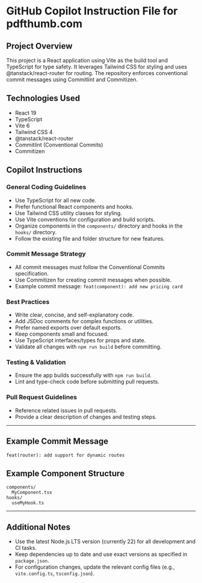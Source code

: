 # GitHub Copilot Instruction File for pdfthumb.com

## Project Overview

This project is a React application using Vite as the build tool and TypeScript for type safety. It leverages Tailwind CSS for styling and uses @tanstack/react-router for routing. The repository enforces conventional commit messages using Commitlint and Commitizen.

## Technologies Used

- React 19
- TypeScript
- Vite 6
- Tailwind CSS 4
- @tanstack/react-router
- Commitlint (Conventional Commits)
- Commitizen

## Copilot Instructions

### General Coding Guidelines

- Use TypeScript for all new code.
- Prefer functional React components and hooks.
- Use Tailwind CSS utility classes for styling.
- Use Vite conventions for configuration and build scripts.
- Organize components in the `components/` directory and hooks in the `hooks/` directory.
- Follow the existing file and folder structure for new features.

### Commit Message Strategy

- All commit messages must follow the Conventional Commits specification.
- Use Commitizen for creating commit messages when possible.
- Example commit message: `feat(component): add new pricing card`

### Best Practices

- Write clear, concise, and self-explanatory code.
- Add JSDoc comments for complex functions or utilities.
- Prefer named exports over default exports.
- Keep components small and focused.
- Use TypeScript interfaces/types for props and state.
- Validate all changes with `npm run build` before committing.

### Testing & Validation

- Ensure the app builds successfully with `npm run build`.
- Lint and type-check code before submitting pull requests.

### Pull Request Guidelines

- Reference related issues in pull requests.
- Provide a clear description of changes and testing steps.

---

## Example Commit Message

```
feat(router): add support for dynamic routes
```

## Example Component Structure

```
components/
  MyComponent.tsx
hooks/
  useMyHook.ts
```

---

## Additional Notes

- Use the latest Node.js LTS version (currently 22) for all development and CI tasks.
- Keep dependencies up to date and use exact versions as specified in `package.json`.
- For configuration changes, update the relevant config files (e.g., `vite.config.ts`, `tsconfig.json`).
